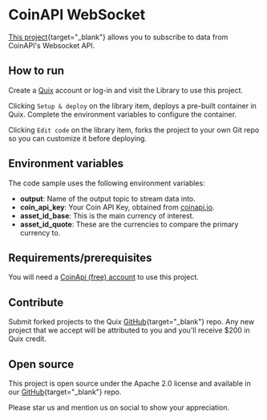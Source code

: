 # CoinAPI WebSocket

[This project](https://github.com/quixio/quix-library/tree/main/python/sources/coin-api-streams){target="_blank"} allows you to subscribe to data from CoinAPI's Websocket API.

## How to run

Create a [Quix](https://portal.platform.quix.ai/self-sign-up?xlink=github) account or log-in and visit the Library to use this project.

Clicking `Setup & deploy` on the library item, deploys a pre-built container in Quix. Complete the environment variables to configure the container.

Clicking `Edit code` on the library item, forks the project to your own Git repo so you can customize it before deploying.

## Environment variables

The code sample uses the following environment variables:

- **output**: Name of the output topic to stream data into.
- **coin_api_key**: Your Coin API Key, obtained from [coinapi.io](https://coinapi.io).
- **asset_id_base**: This is the main currency of interest.
- **asset_id_quote**: These are the currencies to compare the primary currency to.

## Requirements/prerequisites

You will need a [CoinApi (free) account](https://www.coinapi.io/pricing?apikey) to use this project.

## Contribute

Submit forked projects to the Quix [GitHub](https://github.com/quixio/quix-library){target="_blank"} repo. Any new project that we accept will be attributed to you and you'll receive $200 in Quix credit.

## Open source

This project is open source under the Apache 2.0 license and available in our [GitHub](https://github.com/quixio/quix-library){target="_blank"} repo.

Please star us and mention us on social to show your appreciation.

